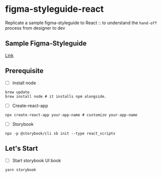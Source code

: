 # figma-styleguide-react
Replicate a sample figma-styleguide to React :: to understand the `hand-off` process from designer to dev


## Sample Figma-Styleguide
[Link](https://www.figmafinder.com/free-figma-styleguide)

## Prerequisite
- [ ] Install node
```shell script
brew update
brew install node # it installs npm alongside.
```

- [ ] Create-react-app 
```shell script
npx create-react-app your-app-name # customize your-app-name
```

- [ ] Storybook
```shell script
npx -p @storybook/cli sb init --type react_scripts
```

## Let's Start
- [ ] Start storybook UI book
```shell script
yarn storybook
```